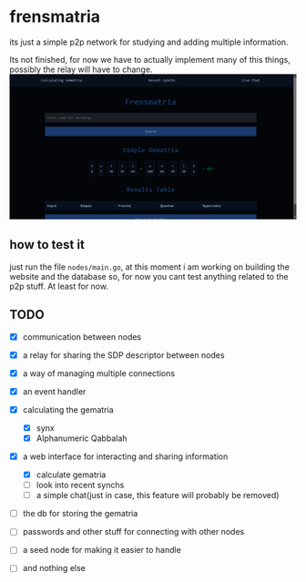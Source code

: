 # frensmatria
its just a simple p2p network for studying and adding multiple information.

Its not finished, for now we have to actually implement many of this things, possibly the relay will have to change.
![alt text](images/lookup.png)


## how to test it
just run the file `nodes/main.go`, at this moment i am working on building the website and the database so, for now you cant test anything related to the p2p stuff.
At least for now.
## TODO


- [x] communication between nodes
- [x] a relay for sharing the SDP descriptor between nodes
- [x] a way of managing multiple connections
- [x] an event handler
- [x] calculating the gematria
  - [x] synx
  - [x] Alphanumeric Qabbalah 
- [x] a web interface for interacting and sharing information
  - [x] calculate gematria
  - [ ] look into recent synchs
  - [ ] a simple chat(just in case, this feature will probably be removed)
- [ ] the db for storing the gematria 
- [ ] passwords and other stuff for connecting with other nodes
- [ ] a seed node for making it easier to handle
- [ ] and nothing else

